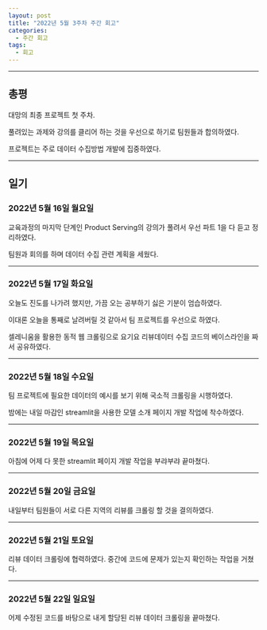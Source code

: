 ```yaml
---
layout: post
title: "2022년 5월 3주차 주간 회고"
categories:
  - 주간 회고
tags:
  - 회고
---
```


---

## 총평
대망의 최종 프로젝트 첫 주차.

풀려있는 과제와 강의를 클리어 하는 것을 우선으로 하기로 팀원들과 합의하였다.

프로젝트는 주로 데이터 수집방법 개발에 집중하였다.

---
## 일기

### 2022년 5월 16일 월요일
교육과정의 마지막 단계인 Product Serving의 강의가 풀려서 우선 파트 1을 다 듣고 정리하였다.

팀원과 회의를 하며 데이터 수집 관련 계획을 세웠다.

---
### 2022년 5월 17일 화요일
오늘도 진도를 나가려 했지만, 가끔 오는 공부하기 싫은 기분이 엄습하였다.

이대론 오늘을 통째로 날려버릴 것 같아서 팀 프로젝트를 우선으로 하였다.

셀레니움을 활용한 동적 웹 크롤링으로 요기요 리뷰데이터 수집 코드의 베이스라인을 짜서 공유하였다.

---
### 2022년 5월 18일 수요일
팀 프로젝트에 필요한 데이터의 예시를 보기 위해 국소적 크롤링을 시행하였다.

밤에는 내일 마감인 streamlit을 사용한 모델 소개 페이지 개발 작업에 착수하였다.

---
### 2022년 5월 19일 목요일
아침에 어제 다 못한 streamlit 페이지 개발 작업을 부랴부랴 끝마쳤다.

---
### 2022년 5월 20일 금요일
내일부터 팀원들이 서로 다른 지역의 리뷰를 크롤링 할 것을 결의하였다.

---
### 2022년 5월 21일 토요일
리뷰 데이터 크롤링에 협력하였다. 중간에 코드에 문제가 있는지 확인하는 작업을 거쳤다.

---
### 2022년 5월 22일 일요일
어제 수정된 코드를 바탕으로 내게 할당된 리뷰 데이터 크롤링을 끝마쳤다.
